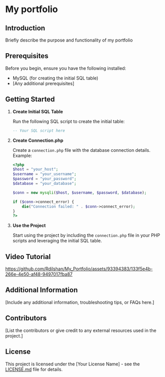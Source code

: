 # My portfolio

## Introduction

Briefly describe the purpose and functionality of my portfolio

## Prerequisites

Before you begin, ensure you have the following installed:

- MySQL (for creating the initial SQL table)
- [Any additional prerequisites]

## Getting Started

1. **Create Initial SQL Table**

    Run the following SQL script to create the initial table:

    ```sql
    -- Your SQL script here
    ```

2. **Create Connection.php**

    Create a `connection.php` file with the database connection details. Example:

    ```php
    <?php
    $host = "your_host";
    $username = "your_username";
    $password = "your_password";
    $database = "your_database";

    $conn = new mysqli($host, $username, $password, $database);

    if ($conn->connect_error) {
        die("Connection failed: " . $conn->connect_error);
    }
    ?>
    ```

3. **Use the Project**

    Start using the project by including the `connection.php` file in your PHP scripts and leveraging the initial SQL table.

## Video Tutorial


https://github.com/Rdilshan/My_Portfolio/assets/93394383/133f5e4b-266e-4e50-af48-9497017fba87




## Additional Information

[Include any additional information, troubleshooting tips, or FAQs here.]

## Contributors

[List the contributors or give credit to any external resources used in the project.]

## License

This project is licensed under the [Your License Name] - see the [LICENSE.md](LICENSE.md) file for details.
